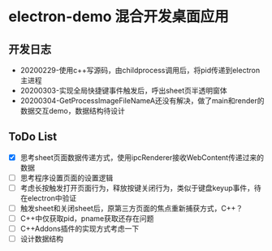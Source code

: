 # electron-demo 混合开发桌面应用

## 开发日志
- 20200229-使用c++写源码，由childprocess调用后，将pid传递到electron主进程
- 20200303-实现全局快捷键事件触发后，呼出sheet页半透明窗体
- 20200304-GetProcessImageFileNameA还没有解决，做了main和render的数据交互demo，数据结构待设计

## ToDo List 
- [X] 思考sheet页面数据传递方式，使用ipcRenderer接收WebContent传递过来的数据
- [ ] 思考程序设置页面的设置逻辑
- [ ] 考虑长按触发打开页面行为，释放按键关闭行为，类似于键盘keyup事件，待在electron中验证
- [ ] 触发sheet和关闭sheet后，原第三方页面的焦点重新捕获方式，C++？
- [ ] C++中仅获取pid，pname获取还存在问题
- [ ] C++Addons插件的实现方式考虑一下
- [ ] 设计数据结构
